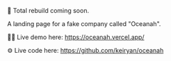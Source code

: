 🚧 Total rebuild coming soon.

A landing page for a fake company called "Oceanah".

🧑‍💻 Live demo here: https://oceanah.vercel.app/

⚙️ Live code here: https://github.com/keiryan/oceanah
